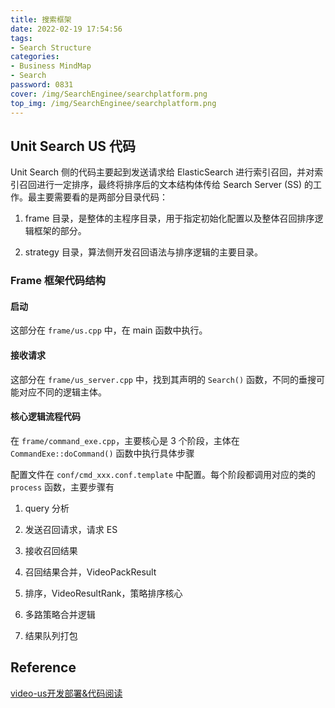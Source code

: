 ```yaml
---
title: 搜索框架
date: 2022-02-19 17:54:56
tags: 
- Search Structure
categories:
- Business MindMap
- Search
password: 0831
cover: /img/SearchEnginee/searchplatform.png
top_img: /img/SearchEnginee/searchplatform.png
---
```


## Unit Search US 代码

Unit Search 侧的代码主要起到发送请求给 ElasticSearch 进行索引召回，并对索引召回进行一定排序，最终将排序后的文本结构体传给 Search Server (SS) 的工作。最主要需要看的是两部分目录代码：

1. frame 目录，是整体的主程序目录，用于指定初始化配置以及整体召回排序逻辑框架的部分。

2. strategy 目录，算法侧开发召回语法与排序逻辑的主要目录。

### Frame 框架代码结构

#### 启动

这部分在 `frame/us.cpp` 中，在 main 函数中执行。

#### 接收请求

这部分在 `frame/us_server.cpp` 中，找到其声明的 `Search()` 函数，不同的垂搜可能对应不同的逻辑主体。

#### 核心逻辑流程代码

在 `frame/command_exe.cpp`，主要核心是 3 个阶段，主体在 `CommandExe::doCommand()` 函数中执行具体步骤

配置文件在 `conf/cmd_xxx.conf.template` 中配置。每个阶段都调用对应的类的 `process` 函数，主要步骤有

1. query 分析

2. 发送召回请求，请求 ES

3. 接收召回结果

4. 召回结果合并，VideoPackResult

5. 排序，VideoResultRank，策略排序核心

6. 多路策略合并逻辑

7. 结果队列打包

## Reference

[video-us开发部署&代码阅读](https://huxinchen.notion.site/video-us-b024d0aa523040dba340cd0ebdc111e5)
